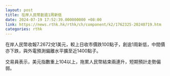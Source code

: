 ```yaml
---
layout: post
title: 在岸人民幣創逾1周新低
date: 2024-07-19 17:52:39.000000000 +08:00
link: https://news.rthk.hk/rthk/ch/component/k2/1762325-20240719.htm
categories: rthk
---
```


在岸人民幣收報7.2672兌1美元，較上日收市價跌100點子，創逾1周新低，中間價亦下跌，與外電預測偏離水平擴至近1400點子。

交易員表示，美元指數重上104以上，拖累人民幣結束兩連升，短期預計走勢偏弱。
